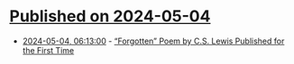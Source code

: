 # [Published on 2024-05-04](index.md)

* [2024-05-04, 06:13:00](https://soylentnews.org/article.pl?sid=24/05/03/0054214&from=rss) - [“Forgotten” Poem by C.S. Lewis Published for the First Time](https://soylentnews.org/article.pl?sid=24/05/03/0054214&from=rss)
